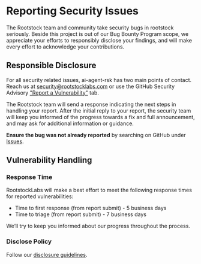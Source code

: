 # Reporting Security Issues

The Rootstock team and community take security bugs in rootstock seriously. Beside this project is out of our Bug Bounty Program scope, we appreciate your efforts to responsibly disclose your findings, and will make every effort to acknowledge your contributions.

## Responsible Disclosure

For all security related issues, ai-agent-rsk has two main points of contact. Reach us at <security@rootstocklabs.com> or use the GitHub Security Advisory ["Report a Vulnerability"](https://github.com/rsksmart/ai-agent-rsk/security/advisories/new) tab.

The Rootstock team will send a response indicating the next steps in handling your report. After the initial reply to your report, the security team will keep you informed of the progress towards a fix and full announcement, and may ask for additional information or guidance.

**Ensure the bug was not already reported** by searching on GitHub under [Issues](https://github.com/rsksmart/ai-agent-rsk/issues).

## Vulnerability Handling

### Response Time

RootstockLabs will make a best effort to meet the following response times for reported vulnerabilities:

- Time to first response (from report submit) - 5 business days
- Time to triage (from report submit) - 7 business days

We’ll try to keep you informed about our progress throughout the process.

### Disclose Policy

Follow our [disclosure guidelines](https://www.rootstocklabs.com/bounty-program/).